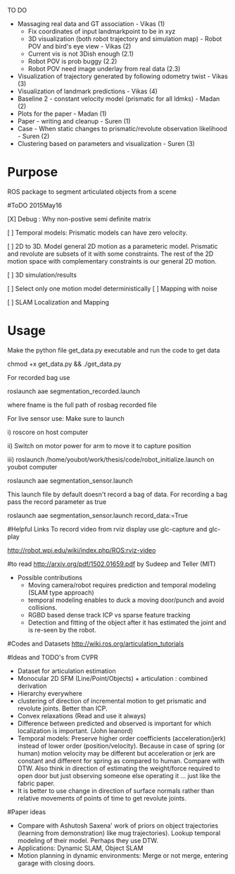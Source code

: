 TO DO
 - Massaging real data and GT association - Vikas (1)
    - Fix coordinates of input landmarkpoint to be in xyz
    - 3D visualization (both robot trajectory and simulation map) - Robot POV and bird's eye view - Vikas (2)
    - Current vis is not 3Dish enough (2.1)
    - Robot POV is prob buggy  (2.2)
    - Robot POV need image underlay from real data (2.3)
 - Visualization of trajectory generated by following odometry twist - Vikas (3)
 - Visualization of landmark predictions - Vikas (4)
 - Baseline 2  - constant velocity model (prismatic for all ldmks) - Madan (2)
 - Plots for the paper - Madan (1)
 - Paper - writing and cleanup - Suren (1)
 - Case - When static changes to prismatic/revolute observation likelihood - Suren (2)
 - Clustering based on parameters and visualization - Suren (3)
 

# Purpose
ROS package to segment articulated objects from a scene

#ToDO 2015May16

[X] Debug : Why non-postive semi definite matrix

[ ] Temporal models: Prismatic models can have zero velocity.

[ ] 2D to 3D. Model general 2D motion as a parameteric model. Prismatic and
revolute are subsets of it with some constraints. The rest of the 2D motion
space with complementary constraints is our general 2D motion.

[ ] 3D simulation/results

[ ] Select only one motion model deterministically
[ ] Mapping with noise

[ ] SLAM Localization and Mapping

# Usage

Make the python file get_data.py executable and run the code to get data

chmod +x get_data.py && ./get_data.py

For recorded bag use 

roslaunch aae segmentation_recorded.launch 

where fname is the full path of rosbag recorded file


For live sensor use:
Make sure to launch 

i) roscore on host computer 

ii) Switch on motor power for arm to move it to capture position

iii) roslaunch /home/youbot/work/thesis/code/robot_initialize.launch on youbot computer

roslaunch aae segmentation_sensor.launch

This launch file by default doesn't record a bag of data. For recording a bag pass the record parameter as true

roslaunch aae segmentation_sensor.launch record_data:=True

#Helpful Links
To record video from rviz display use glc-capture and glc-play

http://robot.wpi.edu/wiki/index.php/ROS:rviz-video

#to read
http://arxiv.org/pdf/1502.01659.pdf by Sudeep and Teller (MIT)
* Possible contributions
    - Moving camera/robot requires prediction and temporal modeling (SLAM
    type approach)
    - temporal modeling enables to duck a moving door/punch and avoid
    collisions.
    - RGBD based dense track ICP vs sparse feature tracking
    - Detection and fitting of the object after it has estimated the joint and
    is re-seen by the robot.


#Codes and Datasets
http://wiki.ros.org/articulation_tutorials

#Ideas and TODO's from CVPR

* Dataset for articulation estimation
* Monocular 2D SFM (Line/Point/Objects) + articulation : combined derivation
* Hierarchy everywhere
* clustering of direction of  incremental motion to get prismatic and revolute
joints. Better than ICP.
* Convex relaxations (Read and use it always)
* Difference between predicted and observed is important for which
localization is important. (John leanord)
* Temporal models: Preserve higher order coefficients (acceleration/jerk)
    instead of lower order (position/velocity). Because in case of spring (or
    human) motion velocity may be different but acceleration or jerk are
    constant and different for spring as compared to human. Compare with DTW.
    Also think in direction of estimating the weight/force required to open
    door but just observing someone else operating it ... just like the fabric
    paper.
* It is better to use change in direction of surface normals rather than
relative movements of points of time to get revolute joints.

#Paper ideas
* Compare with Ashutosh Saxena' work of priors on object trajectories
(learning from demonstration) like mug trajectories). Lookup temporal modeling
of their model. Perhaps they use DTW.
* Applications: Dynamic SLAM, Object SLAM
* Motion planning in dynamic environments: Merge or not merge, entering garage
with closing doors. 
